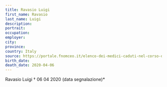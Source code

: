 ```yaml
---
title: Ravasio Luigi
first_name: Ravasio
last_name: Luigi
description: 
portrait: 
occupation: 
employer: 
city: 
province: 
country: Italy
source: https://portale.fnomceo.it/elenco-dei-medici-caduti-nel-corso-dellepidemia-di-covid-19/
birth_date: 
death_date: 2020-04-06
---
```


Ravasio Luigi † 06 04 2020 (data segnalazione)*